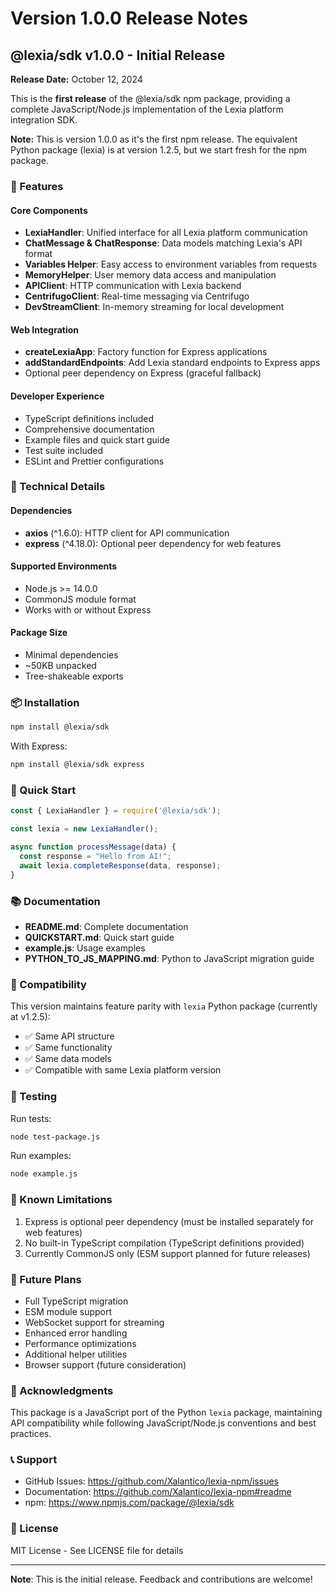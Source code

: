 # Version 1.0.0 Release Notes

## @lexia/sdk v1.0.0 - Initial Release

**Release Date:** October 12, 2024

This is the **first release** of the @lexia/sdk npm package, providing a complete JavaScript/Node.js implementation of the Lexia platform integration SDK.

**Note:** This is version 1.0.0 as it's the first npm release. The equivalent Python package (lexia) is at version 1.2.5, but we start fresh for the npm package.

### 🎉 Features

#### Core Components
- **LexiaHandler**: Unified interface for all Lexia platform communication
- **ChatMessage & ChatResponse**: Data models matching Lexia's API format
- **Variables Helper**: Easy access to environment variables from requests
- **MemoryHelper**: User memory data access and manipulation
- **APIClient**: HTTP communication with Lexia backend
- **CentrifugoClient**: Real-time messaging via Centrifugo
- **DevStreamClient**: In-memory streaming for local development

#### Web Integration
- **createLexiaApp**: Factory function for Express applications
- **addStandardEndpoints**: Add Lexia standard endpoints to Express apps
- Optional peer dependency on Express (graceful fallback)

#### Developer Experience
- TypeScript definitions included
- Comprehensive documentation
- Example files and quick start guide
- Test suite included
- ESLint and Prettier configurations

### 🔧 Technical Details

#### Dependencies
- **axios** (^1.6.0): HTTP client for API communication
- **express** (^4.18.0): Optional peer dependency for web features

#### Supported Environments
- Node.js >= 14.0.0
- CommonJS module format
- Works with or without Express

#### Package Size
- Minimal dependencies
- ~50KB unpacked
- Tree-shakeable exports

### 📦 Installation

```bash
npm install @lexia/sdk
```

With Express:
```bash
npm install @lexia/sdk express
```

### 🚀 Quick Start

```javascript
const { LexiaHandler } = require('@lexia/sdk');

const lexia = new LexiaHandler();

async function processMessage(data) {
  const response = "Hello from AI!";
  await lexia.completeResponse(data, response);
}
```

### 📚 Documentation

- **README.md**: Complete documentation
- **QUICKSTART.md**: Quick start guide
- **example.js**: Usage examples
- **PYTHON_TO_JS_MAPPING.md**: Python to JavaScript migration guide

### 🔄 Compatibility

This version maintains feature parity with `lexia` Python package (currently at v1.2.5):
- ✅ Same API structure
- ✅ Same functionality
- ✅ Same data models
- ✅ Compatible with same Lexia platform version

### 🧪 Testing

Run tests:
```bash
node test-package.js
```

Run examples:
```bash
node example.js
```

### 📝 Known Limitations

1. Express is optional peer dependency (must be installed separately for web features)
2. No built-in TypeScript compilation (TypeScript definitions provided)
3. Currently CommonJS only (ESM support planned for future releases)

### 🔮 Future Plans

- Full TypeScript migration
- ESM module support
- WebSocket support for streaming
- Enhanced error handling
- Performance optimizations
- Additional helper utilities
- Browser support (future consideration)

### 🙏 Acknowledgments

This package is a JavaScript port of the Python `lexia` package, maintaining API compatibility while following JavaScript/Node.js conventions and best practices.

### 📞 Support

- GitHub Issues: https://github.com/Xalantico/lexia-npm/issues
- Documentation: https://github.com/Xalantico/lexia-npm#readme
- npm: https://www.npmjs.com/package/@lexia/sdk

### 📄 License

MIT License - See LICENSE file for details

---

**Note**: This is the initial release. Feedback and contributions are welcome!

